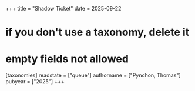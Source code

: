+++
title = "Shadow Ticket"
date = 2025-09-22
# if you don't use a taxonomy, delete it
# empty fields not allowed
[taxonomies]
  readstate = ["queue"]
  authorname = ["Pynchon, Thomas"]
  pubyear = ["2025"]
+++


